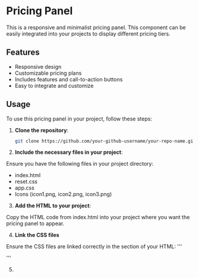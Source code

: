 # Pricing Panel

This is a responsive and minimalist pricing panel. This component can be easily integrated into your projects to display different pricing tiers.

## Features

- Responsive design
- Customizable pricing plans
- Includes features and call-to-action buttons
- Easy to integrate and customize

## Usage

To use this pricing panel in your project, follow these steps:

1. **Clone the repository**:

   ```bash
   git clone https://github.com/your-github-username/your-repo-name.git

2. **Include the necessary files in your project**:

Ensure you have the following files in your project directory:

- index.html
- reset.css
- app.css
- Icons (icon1.png, icon2.png, icon3.png)

3. **Add the HTML to your project**:

Copy the HTML code from index.html into your project where you want the pricing panel to appear.

4. **Link the CSS files**

Ensure the CSS files are linked correctly in the <head> section of your HTML:
'''
<link rel="stylesheet" href="https://fonts.googleapis.com/css?family=Open+Sans:400,600,700">
<link rel="stylesheet" href="reset.css">
<link rel="stylesheet" href="app.css">
'''

5. 
